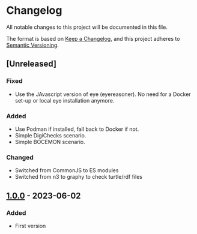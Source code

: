 # Changelog

All notable changes to this project will be documented in this file.

The format is based on [Keep a Changelog](https://keepachangelog.com/en/1.0.0/),
and this project adheres to [Semantic Versioning](https://semver.org/spec/v2.0.0.html).

## [Unreleased]

### Fixed
- Use the JAvascript version of eye (eyereasoner). No need for a Docker set-up or local eye installation anymore.

### Added 
- Use Podman if installed, fall back to Docker if not.
- Simple DigiChecks scenario.
- Simple BOCEMON scenario.

### Changed
- Switched from CommonJS to ES modules
- Switched from n3 to graphy to check turtle/rdf files 

## [1.0.0] - 2023-06-02

### Added

- First version

[1.0.0]: https://github.com/KNowledgeOnWebScale/oslo-steps-workflow-composer/releases/tag/v1.0.0
